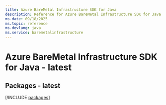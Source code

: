```yaml
---
title: Azure BareMetal Infrastructure SDK for Java
description: Reference for Azure BareMetal Infrastructure SDK for Java
ms.date: 09/18/2025
ms.topic: reference
ms.devlang: java
ms.service: baremetalinfrastructure
---
```

# Azure BareMetal Infrastructure SDK for Java - latest
## Packages - latest
[!INCLUDE [packages](baremetal-infrastructure-index.md)]